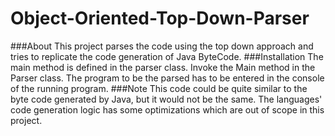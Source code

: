 # Object-Oriented-Top-Down-Parser

###About
This project parses the code using the top down approach and tries to replicate the code generation of Java ByteCode.
###Installation
The main method is defined in the parser class. 
Invoke the Main method in the Parser class. The program to be the parsed has to be entered in the console of the running program.
###Note
This code could be quite similar to the byte code generated by Java, but it would not be the same. The languages' code generation logic has some optimizations which are out of scope in this project.
